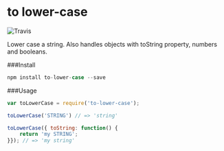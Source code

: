 to lower-case
===========
![Travis](https://travis-ci.org/bjarneo/to-lower-case.svg?branch=master) <br />

Lower case a string. Also handles objects with toString property, numbers and booleans.

###Install
```javascript
npm install to-lower-case --save
```

###Usage
```javascript
var toLowerCase = require('to-lower-case');

toLowerCase('STRING') // => 'string'

toLowerCase({ toString: function() {
    return 'my STRING';
}}); // => 'my string'
```
